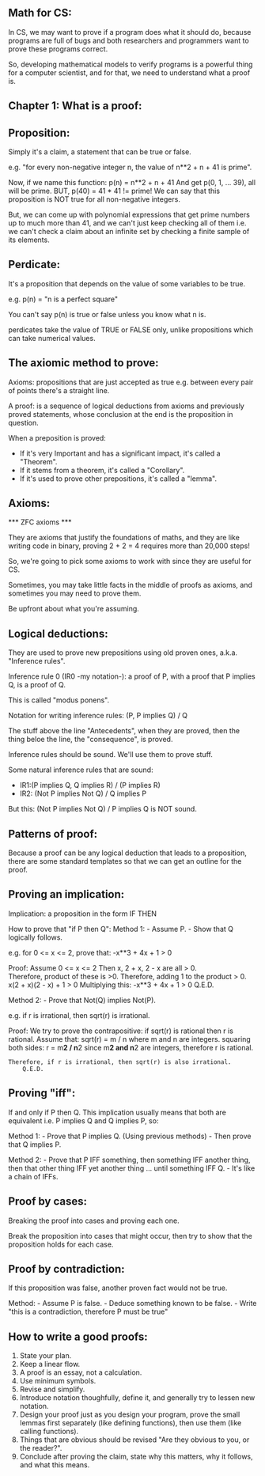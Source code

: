 Math for CS:
------------
In CS, we may want to prove if a program does what it should do, because programs are full of bugs and both researchers and programmers want to prove these programs correct.

So, developing mathematical models to verify programs is a powerful thing for a computer scientist, and for that, we need to understand what a proof is.

Chapter 1: What is a proof:
---------------------------
Proposition:
------------
Simply it's a claim, a statement that can be true or false.

e.g. "for every non-negative integer n, the value of n**2 + n + 41 is prime".

Now, if we name this function:
	p(n) = n**2 + n + 41
And get p(0, 1, ... 39), all will be prime.
BUT, p(40) = 41 * 41 != prime!
We can say that this proposition is NOT true for all non-negative integers.

But, we can come up with polynomial expressions that get prime numbers up to much more than 41, and we can't just keep checking all of them i.e. we can't check a claim about an infinite set by checking a finite sample of its elements.

Perdicate:
----------
It's a proposition that depends on the value of some variables to be true.

e.g. p(n) = "n is a perfect square"

You can't say p(n) is true or false unless you know what n is.

perdicates take the value of TRUE or FALSE only, unlike propositions which can take numerical values.

The axiomic method to prove:
----------------------------
Axioms: propositions that are just accepted as true e.g. between every pair of points there's a straight line.

A proof: is a sequence of logical deductions from axioms and previously proved statements, whose conclusion at the end is the proposition in question.

When a preposition is proved:
- If it's very Important and has a significant impact, it's called a "Theorem".
- If it stems from a theorem, it's called a "Corollary".
- If it's used to prove other prepositions, it's called a "lemma".

Axioms:
-------
*** ZFC axioms ***

They are axioms that justify the foundations of maths, and they are like writing code in binary, proving 2 + 2 = 4 requires more than 20,000 steps!

So, we're going to pick some axioms to work with since they are useful for CS.

Sometimes, you may take little facts in the middle of proofs as axioms, and sometimes you may need to prove them.

Be upfront about what you're assuming.

Logical deductions:
-------------------
They are used to prove new prepositions using old proven ones, a.k.a. "Inference rules".

Inference rule 0 (IR0 -my notation-): a proof of P, with a proof that P implies Q, is a proof of Q.

This is called "modus ponens".

Notation for writing inference rules:
	(P, P implies Q) / Q
	
The stuff above the line "Antecedents", when they are proved, then the thing beloe the line, the "consequence", is proved.

Inference rules should be sound. We'll use them to prove stuff.

Some natural inference rules that are sound:
- IR1:(P implies Q, Q implies R) / (P implies R)
- IR2: (Not P implies Not Q) / Q implies P

But this:
	(Not P implies Not Q) / P implies Q
is NOT sound.

Patterns of proof:
------------------
Because a proof can be any logical deduction that leads to a proposition, there are some standard templates so that we can get an outline for the proof.

Proving an implication:
-----------------------
Implication: a proposition in the form IF THEN

How to prove that "if P then Q":
Method 1:
	- Assume P.
	- Show that Q logically follows.
	
e.g. for 0 <= x <= 2, prove that:
	-x**3 + 4x + 1 > 0
	
Proof:
	Assume 0 <= x <= 2
	Then x, 2 + x, 2 - x are all > 0.	
	Therefore, product of these is >0.
	Therefore, adding 1 to the product > 0.
		x(2 + x)(2 - x) + 1 > 0
	Multiplying this:
		-x**3 + 4x + 1 > 0
			Q.E.D.
			
Method 2:
	- Prove that Not(Q) implies Not(P).
	
e.g. if r is irrational, then sqrt(r) is irrational.

Proof:
	We try to prove the contrapositive: if sqrt(r) is rational then r is rational.
	Assume that:
		sqrt(r) = m / n
	where m and n are integers.
	squaring both sides:
		r = m**2 / n**2
	since m**2 and n**2 are integers, therefore r is rational.
	
	Therefore, if r is irrational, then sqrt(r) is also irrational.
		Q.E.D.
		
Proving "iff":
--------------
If and only if P then Q.
This implication usually means that both are equivalent i.e. P implies Q and Q implies P, so:

Method 1:
	- Prove that P implies Q. (Using previous methods)
	- Then prove that Q implies P.
		
Method 2:
	- Prove that P IFF something, then something IFF another thing, then that other thing IFF yet another thing ... until something IFF Q.
	- It's like a chain of IFFs.
	
Proof by cases:
---------------
Breaking the proof into cases and proving each one.

Break the proposition into cases that might occur, then try to show that the proposition holds for each case.

Proof by contradiction:
-----------------------
If this proposition was false, another proven fact would not be true.

Method:
	- Assume P is false.
	- Deduce something known to be false.
	- Write "this is a contradiction, therefore P must be true"
	
How to write a good proofs:
---------------------------
1) State your plan.
2) Keep a linear flow.
3) A proof is an essay, not a calculation.
4) Use minimum symbols.
5) Revise and simplify.
6) Introduce notation thoughfully, define it, and generally try to lessen new notation.
7) Design your proof just as you design your program, prove the small lemmas first separately (like defining functions), then use them (like calling functions).
8) Things that are obvious should be revised "Are they obvious to you, or the reader?".
9) Conclude after proving the claim, state why this matters, why it follows, and what this means.

